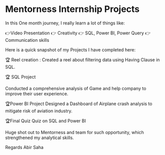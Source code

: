 # Mentorness Internship Projects
In this One month journey, I really learn a lot of things like:

👉Video Presentation
👉 Creativity 
👉 SQL, Power BI, Power Query 
👉 Communication skills 

Here is a quick snapshot of my Projects I have completed here:

🏆 Reel creation : 
Created a reel about filtering data using Having Clause in SQL.

🏆 SQL Project 
 
Conducted a comprehensive analysis of Game and help company to improve their user experience.
 
🏆Power BI Project 
Designed a Dashboard of Airplane crash analysis to mitigate risk of aviation industry.
 
🏆Final Quiz 
Quiz on SQL and Power BI 

Huge shot out to Mentorness and team for such opportunity, which strengthened my analytical skills.

Regards 
Abir Saha
 
